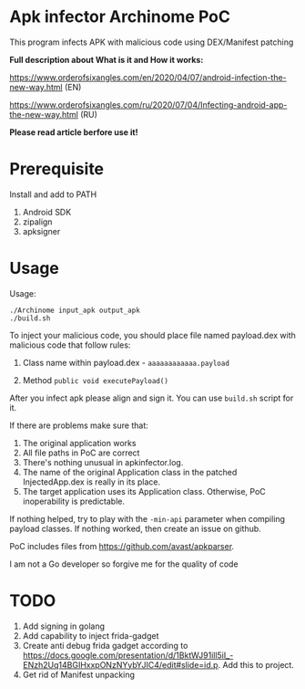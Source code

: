 # Apk infector Archinome PoC

This program infects APK with malicious code using DEX/Manifest patching

**Full description about What is it and How it works:**

https://www.orderofsixangles.com/en/2020/04/07/android-infection-the-new-way.html (EN)

https://www.orderofsixangles.com/ru/2020/07/04/Infecting-android-app-the-new-way.html (RU)

**Please read article berfore use it!**

# Prerequisite

Install and add to PATH

1. Android SDK
2. zipalign
3. apksigner 

# Usage

Usage:
```
./Archinome input_apk output_apk
./build.sh
```

To inject your malicious code, you should place file named payload.dex with malicious code that follow rules:

1. Class name within payload.dex - `aaaaaaaaaaaa.payload`

2. Method `public void executePayload()`

After you infect apk please align and sign it. You can use `build.sh` script for it.

If there are problems make sure that:
   1. The original application works
   2. All file paths in PoC are correct
   3. There's nothing unusual in apkinfector.log.
   4. The name of the original Application class in the patched InjectedApp.dex is really in its place. 
   5. The target application uses its Application class. Otherwise, PoC inoperability is predictable.

If nothing helped, try to play with the `-min-api` parameter when compiling payload classes.
If nothing worked, then create an issue on github.

PoC includes files from https://github.com/avast/apkparser.

I am not a Go developer so forgive me for the quality of code

# TODO

1. Add signing in golang
2. Add capability to inject frida-gadget
3. Create anti debug frida gadget according to https://docs.google.com/presentation/d/1BktWJ91ill5iI_-ENzh2Uq14BGIHxxpONzNYybYJIC4/edit#slide=id.p. Add this to project.
4. Get rid of Manifest unpacking
